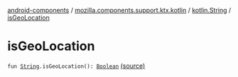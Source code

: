 [android-components](../../index.md) / [mozilla.components.support.ktx.kotlin](../index.md) / [kotlin.String](index.md) / [isGeoLocation](./is-geo-location.md)

# isGeoLocation

`fun `[`String`](https://kotlinlang.org/api/latest/jvm/stdlib/kotlin/-string/index.html)`.isGeoLocation(): `[`Boolean`](https://kotlinlang.org/api/latest/jvm/stdlib/kotlin/-boolean/index.html) [(source)](https://github.com/mozilla-mobile/android-components/blob/master/components/support/ktx/src/main/java/mozilla/components/support/ktx/kotlin/String.kt#L37)